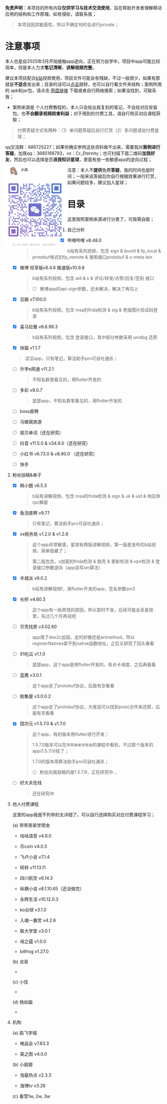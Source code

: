 **免责声明**：本项目的所有内容**仅供学习与技术交流使用**，旨在帮助开发者理解移动应用的结构和工作原理。如有侵权，请联系我；

> 本项目因其敏感性，所以不确定何时会进行private；

# 注意事项

本人也是自2025年3月开始接触app逆向，正在努力自学中，项目中app可能比较简单，但是本人力求**笔记清晰**，**讲解视频完整**。

建议本项目配合[b站](https://space.bilibili.com/1797341454)视频使用，项目文件可能会有残缺，不过一般很少，如果有那就是**不适合**发出来；目录的话可以[点击](#目录)跳转，也可以自行看文件夹结构；案例所用的 apk和jar包，请点击 [网盘链接](https://pan.baidu.com/s/1f28fv9A39LruaMg4wx4QYA?pwd=uxw2) 下载或者自行网络搜索；如果没找到，可联系我； 

- 案例来源是 个人付费教程的，本人只会给出我复刻的笔记，不会给对应安装包，也**不会翻录视频损害利益**；对于用到的付费工具，请自行购买对应课程获取；

> 付费答疑方式有两种：（1）单问题答疑后自行打赏（2）多问题请加付费星球；

qq交流群：686725227；如果你确实参照这些资料做不出来，需要我对**案例进行答疑**，加我qq：3685168793，vx：Cr_Eternity；也可扫描下面二维码**加我好友**，然后也可以选择是否**进我知识星球**，里面有放一些敏感app的逆向过程；

<img src="./assets/image-20250717154447180.png" width="200" align="left">

注意：本人不**提供**免费**答疑**，我的时间也是时间；一般来说答疑后你自行根据效果进行打赏，如果问题较多，建议加入星球；

# 目录

这里按照案例来源进行分类了，可按需自取；

1. 自己分析

   - [x] 哔哩哔哩 v8.48.0

     > b站有系列视频，包含 sign & buvid & fp_local & protobuf格式的fp_remote & 搜索接口protobuf & x-meta-bin

   - [x] 微博  轻享版v6.4.6  极速版v10.9.8

     > b站有系列视频，包含 aid & s & 评论/转发/点赞/回复/签到 接口
     >
     > - [ ] 微博app的api-sign参数，还未解决，解决了再勾上

   - [x] 豆瓣 v7.100.0

     > b站有系列视频，包含 msa的frida检测 & sig & 老版图片验证码登录

   - [x] 喜马拉雅 v6.6.99.3

     > b站有系列视频，包含 登录接口，其中部分参数采用 unidbg 还原
   
   - [x] 快猫 v1.1.7

    > 涩涩app，只有笔记，算法助手pro可自吐通杀；

   - [ ] 升学e网通 v11.2.1

     > 不知名群里看见的，用flutter开发的

   - [ ] 多彩 v8.0.7

     > 瑟瑟app，不知名群里看见的，用flutter开发的

   - [ ] boss直聘

   - [ ] 马蜂窝旅游

   - [ ] 扇贝单词（还在研究）

   - [ ] 抖音 v11.5.0 & v34.9.0（还在研究）

   - [ ] 小红书 v6.73.0 & v8.90.0 （还在研究）

   - [ ] 快手




2. 粉丝投稿&单子

   - [x] 韩小圈 v6.5.3

     > b站有讲解视频，包含 msa的frida检测 & sign & uk & uid & 响应体rpc解密

   - [x] 鱼泡直聘 v9.7.1

     > 只有笔记，算法助手pro可自吐通杀；

   - [x] xx税务局 v1.2.0 & v1.2.6

     > 这个app非常敏感，星球有两版讲解视频，第一版是发布的b站视频，简单隐藏了；
     >
     > 第二版包含，x加密的frida检测 & 脱壳 & 更新检测 & vpn检测 & 登录接口参数逆向（app自写sm算法） 

   - [x] 羊城派 v9.0.2

     > b站有讲解视频f，用flutter开发的app，签名参数sm3

   - [x] 长桥 v4.60.3

     > 这个app有一些奇怪的原因，所以暂时不发，后续可能会丢星球里，先过几个月再说吧

   - [ ] 贝壳找房 v3.02.60

     > app用了dex2c加固，走的好像还是artmethod，所以registerNatives拿不到native函数地址，之后又研究了回头看看

   - [ ] 91吃瓜 v1.1.0

     > 瑟瑟app，这个app是用flutter开发的，有点卡进度，之后再看看

   - [ ] 蓝鹰 v3.0.1

     > 这个app走了protobuf协议，后面有空看看

   - [ ] 剧集屋 v3.0.0.2

     > 这个app走了protobuf协议，大佬说可以找到proto文件来还原，后面有空看看

   - [x] 囧次元 v1.5.7.0 & v1.7.0 

     > 这个app，有的版本用flutter进行开发；
     >
     > 1.5.7.0版本可以在`带带弟弟学爬虫`的课程中看到，不过那个版本的app(1.5.7.0)挂了；
     >
     > 1.7.0的版本用算法助手pro可自吐通杀；
     >
     > - [ ] 粉丝向我投稿的是1.5.7.9，正在研究中... 
     
   - [ ] 好大夫在线

     > 还在研究中

   

   

3. 他人付费课程

   这里的app我就不列举的太详细了，可以自行选择购买对应付费课程学习；

   (a) 带带弟弟学爬虫

   - 咕咕语音 v4.8.0  

   - 币coin v4.0.3

   - 飞卢小说 v7.1.4 

   - 转转 v11.13.11

   - 四川航空 v6.14.3

   - 纵横小说 v8.1.10.65（还没做完）

   - 永辉生活 v10.12.0.3

   - ko台球 v3.1.0

   - 入魂一番赏 v4.2.6

   - 联大学堂 v3.0.1

   - 母之蕴 v1.0.0 

   - bitfrog v1.27.0

     

   (b) 龙哥

   - 

     

   (c) 小佳

   - 

   

   (d) 杨如画

   - 

     

4. 机构

   (a) 路飞学城

   - 唯品会   v7.83.3

   - 美之图 v4.0.0 

     

   (b) 小肩膀

   - 淘最热点 v2.3.3 

   - 海博tv v3.26

      

   (c) 看雪1w, 2w, 3w

